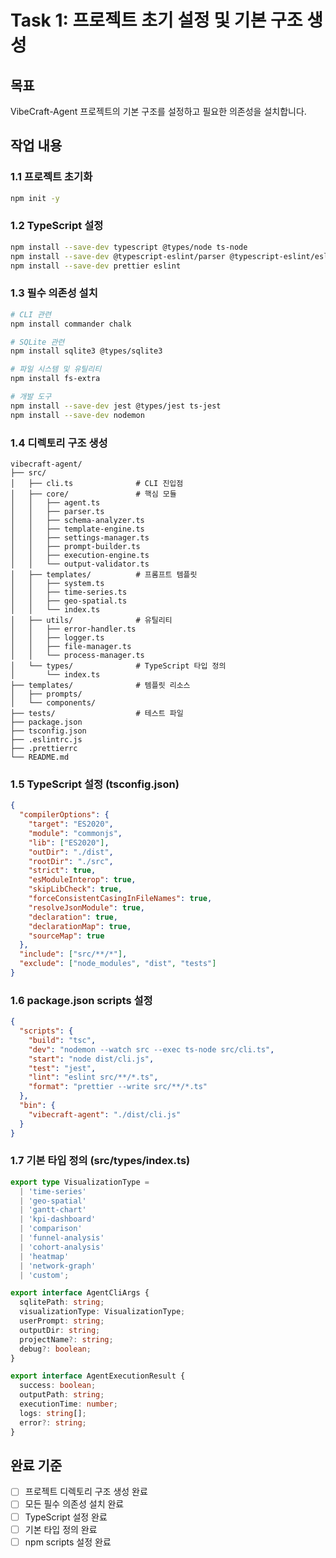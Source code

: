 # Task 1: 프로젝트 초기 설정 및 기본 구조 생성

## 목표
VibeCraft-Agent 프로젝트의 기본 구조를 설정하고 필요한 의존성을 설치합니다.

## 작업 내용

### 1.1 프로젝트 초기화
```bash
npm init -y
```

### 1.2 TypeScript 설정
```bash
npm install --save-dev typescript @types/node ts-node
npm install --save-dev @typescript-eslint/parser @typescript-eslint/eslint-plugin
npm install --save-dev prettier eslint
```

### 1.3 필수 의존성 설치
```bash
# CLI 관련
npm install commander chalk

# SQLite 관련
npm install sqlite3 @types/sqlite3

# 파일 시스템 및 유틸리티
npm install fs-extra

# 개발 도구
npm install --save-dev jest @types/jest ts-jest
npm install --save-dev nodemon
```

### 1.4 디렉토리 구조 생성
```
vibecraft-agent/
├── src/
│   ├── cli.ts              # CLI 진입점
│   ├── core/               # 핵심 모듈
│   │   ├── agent.ts
│   │   ├── parser.ts
│   │   ├── schema-analyzer.ts
│   │   ├── template-engine.ts
│   │   ├── settings-manager.ts
│   │   ├── prompt-builder.ts
│   │   ├── execution-engine.ts
│   │   └── output-validator.ts
│   ├── templates/          # 프롬프트 템플릿
│   │   ├── system.ts
│   │   ├── time-series.ts
│   │   ├── geo-spatial.ts
│   │   └── index.ts
│   ├── utils/              # 유틸리티
│   │   ├── error-handler.ts
│   │   ├── logger.ts
│   │   ├── file-manager.ts
│   │   └── process-manager.ts
│   └── types/              # TypeScript 타입 정의
│       └── index.ts
├── templates/              # 템플릿 리소스
│   ├── prompts/
│   └── components/
├── tests/                  # 테스트 파일
├── package.json
├── tsconfig.json
├── .eslintrc.js
├── .prettierrc
└── README.md
```

### 1.5 TypeScript 설정 (tsconfig.json)
```json
{
  "compilerOptions": {
    "target": "ES2020",
    "module": "commonjs",
    "lib": ["ES2020"],
    "outDir": "./dist",
    "rootDir": "./src",
    "strict": true,
    "esModuleInterop": true,
    "skipLibCheck": true,
    "forceConsistentCasingInFileNames": true,
    "resolveJsonModule": true,
    "declaration": true,
    "declarationMap": true,
    "sourceMap": true
  },
  "include": ["src/**/*"],
  "exclude": ["node_modules", "dist", "tests"]
}
```

### 1.6 package.json scripts 설정
```json
{
  "scripts": {
    "build": "tsc",
    "dev": "nodemon --watch src --exec ts-node src/cli.ts",
    "start": "node dist/cli.js",
    "test": "jest",
    "lint": "eslint src/**/*.ts",
    "format": "prettier --write src/**/*.ts"
  },
  "bin": {
    "vibecraft-agent": "./dist/cli.js"
  }
}
```

### 1.7 기본 타입 정의 (src/types/index.ts)
```typescript
export type VisualizationType = 
  | 'time-series'
  | 'geo-spatial'
  | 'gantt-chart'
  | 'kpi-dashboard'
  | 'comparison'
  | 'funnel-analysis'
  | 'cohort-analysis'
  | 'heatmap'
  | 'network-graph'
  | 'custom';

export interface AgentCliArgs {
  sqlitePath: string;
  visualizationType: VisualizationType;
  userPrompt: string;
  outputDir: string;
  projectName?: string;
  debug?: boolean;
}

export interface AgentExecutionResult {
  success: boolean;
  outputPath: string;
  executionTime: number;
  logs: string[];
  error?: string;
}
```

## 완료 기준
- [ ] 프로젝트 디렉토리 구조 생성 완료
- [ ] 모든 필수 의존성 설치 완료
- [ ] TypeScript 설정 완료
- [ ] 기본 타입 정의 완료
- [ ] npm scripts 설정 완료
